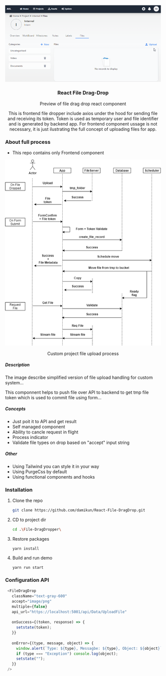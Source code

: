 
<!-- PROJECT LOGO -->
<br />
<p align="center">
  <a href="https://github.com/damikun/React-File-DragDrop">
  <img src="images/Upload.gif" alt="Example demo" >
  </a>

  <h3 align="center">React File Drag-Drop</h3>

  <p align="center">
   Preview of file drag drop react component
  </p>
    <p align="center">
   This is frontend file dropper include axios under the hood for sending file and receiving its token. Token is used as temporary user and file identifier and is generated by backend app. For frontend component ussage is not necessary, it is just ilustrating the full concept of uploading files for app.
  </p>
  

</p>


<!-- ABOUT -->
### About full process
- This repo contains only Frontend component

<p align="center">
  <a href="https://github.com/damikun/React-File-DragDrop">
    <img src="images/fileProcess.png" alt="Example demo" >
  </a>
  
  <p align="center">
   Custom project file upload process
  </p>
</p>


##### Description

The image describe simplified version of file upload handling for custom system...

This componnent helps to push file over API to backend to get tmp file token which is used to commit file using form...

##### Concepts
- Just poit it to API and get result
- Self managed component
- Ability to cancle request in flight
- Process indicator
- Validate file types on drop based on "accept" input string

##### Other
- Using Tailwind you can style it in your way
- Using PurgeCss by default
- Using functional components and hooks

### Installation

1. Clone the repo
   ```sh
   git clone https://github.com/damikun/React-File-DragDrop.git
   ```
2. CD to project dir
   ```sh
   cd .\File-DragDropper\
   ```
3. Restore packages
   ```
   yarn install
   ```
4. Build and run demo
   ```
   yarn run start
   ```
   
<!-- USAGE EXAMPLES -->
### Configuration API

   ```js
    <FileDragDrop
      className="text-gray-600"
      accept="image/png"
      multiple={false}
      api_url="https://localhost:5001/api/Data/UploadFile"

      onSuccess={(token, response) => {
        setstate(token);
      }}

      onError={(type, message, object) => {
        window.alert(`Type: ${type}, Messagbe: ${type}, Object: ${object}`)   
        if (type === "Exception") console.log(object);
        setstate("");
      }}
    />
   ```


